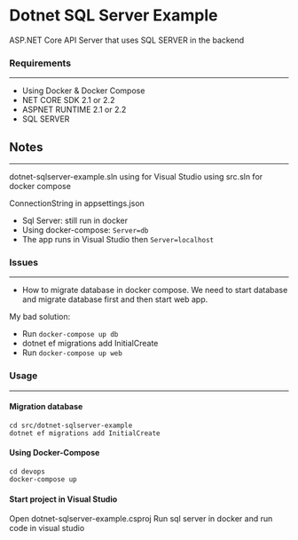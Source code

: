 # Dotnet SQL Server Example
ASP.NET Core API Server that uses SQL SERVER in the backend

### Requirements
-----------------
+ Using Docker & Docker Compose
+ NET CORE SDK 2.1 or 2.2
+ ASPNET RUNTIME 2.1 or 2.2
+ SQL SERVER

## Notes
---------
dotnet-sqlserver-example.sln using for Visual Studio
using src.sln for docker compose

ConnectionString in appsettings.json
+ Sql Server: still run in docker
+ Using docker-compose: `Server=db`
+ The app runs in Visual Studio then `Server=localhost`


### Issues
-----------
+ How to migrate database in docker compose. We need to start database and migrate database first and then start web app.

My bad solution:
+ Run `docker-compose up db`
+ dotnet ef migrations add InitialCreate
+ Run `docker-compose up web`


### Usage
----------

#### Migration database
```
cd src/dotnet-sqlserver-example
dotnet ef migrations add InitialCreate
```

#### Using Docker-Compose
```
cd devops
docker-compose up
```

#### Start project in Visual Studio
Open dotnet-sqlserver-example.csproj
Run sql server in docker and run code in visual studio